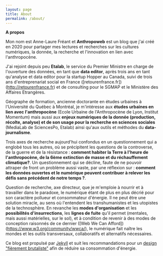 ```yaml
---
layout: page
title: About
permalink: /about/
---
```


**A propos**

Mon nom est Anne-Laure Fréant et **Anthropoweb** est un blog que j'ai créé en 2020 pour partager mes lectures et recherches sur les cultures numériques, la donnée, la recherche et l'innovation en lien avec l'anthropocène. 

J'ai rejoint depuis peu **Etalab**, le service du Premier Ministre en charge de l'ouverture des données, en tant que **data editor**, après trois ans en tant qu'analyse et data editor pour la startup Hopper au Canada, suivi de trois ans d'entreprenariat social en France ([retourenfrance.fr])(http://retourenfrance.fr) et de consulting pour le SGMAP et le Ministère des Affaires Etrangères.

Géographe de formation, ancienne doctorante en études urbaines à l'Université du Québec à Montréal, je m'intéresse aux **études urbaines en lien avec l'anthropocène** (Ecole Urbaine de l'Anthropocène de Lyon, Institut Momentum) mais aussi aux **enjeux numériques de la donnée (production, récolte, analyse) et de son usage pour la recherche en sciences sociales** (MediaLab de SciencesPo, Etalab) ainsi qu'aux outils et méthodes du **data-journalisme**.

Trois axes de recherche aujourd'hui confondus en un questionnement qui a englobé tous les autres, où se précipitent les questions de la controverse, de la guerre et de la résistance : **comment habiter la Terre à l'heure de l'anthropocène, de la 6ème extinction de masse et du réchauffement climatique?**. Un questionnement qui se décline, faute de ne pouvoir attraper de front un problème aussi vaste, par une réflexion sur : **comment les données ouvertes et le numérique peuvent contribuer à relever les défis sans précédent de notre temps ?**. 

Question de recherche, axe directeur, que je m'emploie à nourrir et à travailler dans le paradoxe, le numérique étant de plus en plus décrié pour son caractère pollueur et consommateur d'énergie. Il ne peut être une solution miracle, au sens où l'entendent les transhumanistes et les utopistes de la technosphère. En revanche les **modes d'organisation** et les **possibilités d'insurrections**, les **lignes de fuite** qu'il permet (mentales, mais aussi matérielles, sur le sol), et à condition de revenir à des modes de conception raisonnés de ce dernier ([Web We Can Afford])(https://www.w3.org/community/wwca/), le numérique fait naître les mondes et les outils transversaux, collaboratifs et alternatifs nécessaires.



Ce blog est propulsé par [Jekyll](https://jekyllrb.com/) et suit les recommandations pour un [design "fièrement brutaliste"](https://brutalist-web.design/) afin de réduire sa consommation d'énergie.

